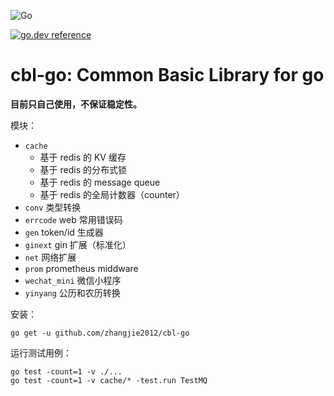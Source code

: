 ![Go](https://github.com/zhangjie2012/cbl-go/workflows/Go/badge.svg)

[![go.dev reference](https://img.shields.io/badge/go.dev-reference-007d9c?logo=go&logoColor=white&style=flat-square)](https://pkg.go.dev/github.com/zhangjie2012/cbl-go)


# cbl-go: Common Basic Library for go

__目前只自己使用，不保证稳定性。__

模块：

- `cache`
  + 基于 redis 的 KV 缓存
  + 基于 redis 的分布式锁
  + 基于 redis 的 message queue
  + 基于 redis 的全局计数器（counter）
- `conv` 类型转换
- `errcode` web 常用错误码
- `gen` token/id 生成器
- `ginext` gin 扩展（标准化）
- `net` 网络扩展
- `prom` prometheus middware
- `wechat_mini` 微信小程序
- `yinyang` 公历和农历转换

安装：

``` shell
go get -u github.com/zhangjie2012/cbl-go
```

运行测试用例：

``` shell
go test -count=1 -v ./...
go test -count=1 -v cache/* -test.run TestMQ
```
